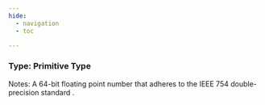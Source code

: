 ```yaml
---
hide:
  - navigation
  - toc

---
```


### Type: Primitive Type


Notes: A 64-bit floating point number that adheres to the IEEE 754 double-precision standard .


